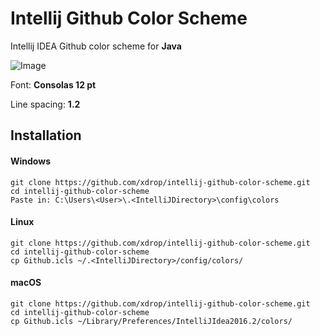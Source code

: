 # Intellij Github Color Scheme
Intellij IDEA Github color scheme for **Java**

![Image](http://xdrop.me/img/github-theme.png)

Font: **Consolas 12 pt**

Line spacing: **1.2**

## Installation

#### Windows
```
git clone https://github.com/xdrop/intellij-github-color-scheme.git
cd intellij-github-color-scheme
Paste in: C:\Users\<User>\.<IntelliJDirectory>\config\colors
```

#### Linux
```
git clone https://github.com/xdrop/intellij-github-color-scheme.git
cd intellij-github-color-scheme
cp Github.icls ~/.<IntelliJDirectory>/config/colors/
```

#### macOS
```
git clone https://github.com/xdrop/intellij-github-color-scheme.git
cd intellij-github-color-scheme
cp Github.icls ~/Library/Preferences/IntelliJIdea2016.2/colors/
```
